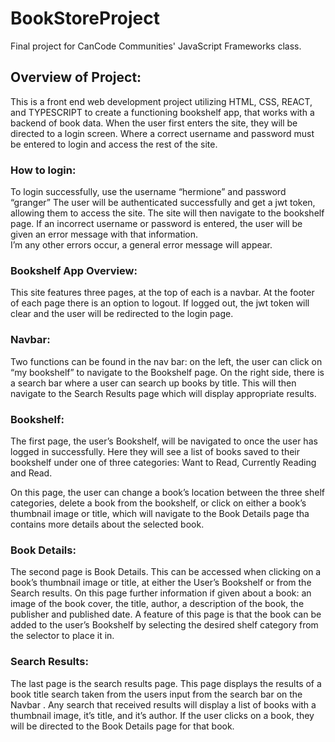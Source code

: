 # BookStoreProject
Final project for CanCode Communities' JavaScript Frameworks class.

## Overview of Project: 
This is a front end web development project utilizing HTML, CSS, REACT, and TYPESCRIPT to create a functioning bookshelf app, that works with a backend of book data. 
When the user first enters the site, they will be directed to a login screen. Where a correct username and password must be entered to login and access the rest of the site. 

### How to login: 

To login successfully, use the username “hermione” and password “granger” 
The user will be authenticated successfully and get a jwt token, allowing them to access the site. 
The site will then navigate to the bookshelf page. 
If an incorrect username or password is entered, the user will be given an error message with that information.  
I’m any other errors occur, a general error message will appear. 

### Bookshelf App Overview: 
This site features three pages, at the top of each is a navbar. At the footer of each page there is an option to logout. 
If logged out, the jwt token will clear and the user will be redirected to the login page. 

### Navbar: 
Two functions can be found in the nav bar: on the left, the user can click on “my bookshelf” to navigate to the Bookshelf page.  On the right side, there is a search bar where a user can search up books by title.  This will then navigate to the Search Results page which will display appropriate results. 

### Bookshelf: 
The first page, the user’s Bookshelf, will be navigated to once the user has logged in successfully. Here they will see a list of books saved to their bookshelf under one of three categories: Want to Read, Currently Reading and Read. 

On this page, the user can change a book’s location between the three shelf categories, delete a book from the bookshelf, or click on either a book’s thumbnail image or title, which will navigate to the Book Details page tha contains more details about the selected book. 


### Book Details: 
The second page is Book Details. This can be accessed when clicking on a book’s thumbnail image or title, at either the User’s Bookshelf or from the Search results. 
On this page further information if given about a book: an image of the book cover, the title, author, a description of the book, the publisher and published date. 
A feature of this page is that the book can be added to the user’s Bookshelf by selecting the desired shelf category from the selector to place it in. 


### Search Results: 
The last page is the search results page. 
This page displays the results of a book title search taken from the users input from the search bar on the Navbar . Any search that received results will display a list of books with a thumbnail image, it’s title, and it’s author.  If the user clicks on a book, they will be directed to the Book Details page for that book. 
